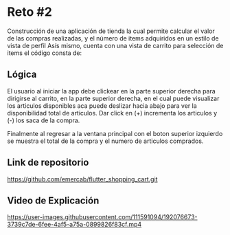 # Reto #2

Construcción de una aplicación de tienda la cual permite calcular el valor de las
compras realizadas, y el número de items adquiridos en un estilo de vista de perfil
Asís mismo, cuenta con una vista de carrito para selección de items
el código consta de:

## Lógica

El usuario al iniciar la app debe clickear en la parte superior derecha para dirigirse al carrito,
en la parte superior derecha, en el cual puede visualizar los articulos disponibles aca puede deslizar hacia abajo para ver
la disponibilidad total de articulos. Dar click en (+) incrementa los articulos y (-) los saca de la compra.

Finalmente al regresar a la ventana principal con el boton superior izquierdo se muestra el total de la compra
y el numero de articulos comprados.

## Link de repositorio

https://github.com/emercab/flutter_shopping_cart.git


## Video de Explicación


https://user-images.githubusercontent.com/111591094/192076673-3739c7de-6fee-4af5-a75a-0899826f83cf.mp4

